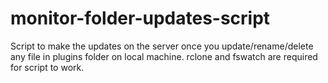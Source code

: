 # monitor-folder-updates-script
 Script to make the updates on the server once you update/rename/delete any file in plugins folder on local machine. rclone and fswatch are required for script to work.
